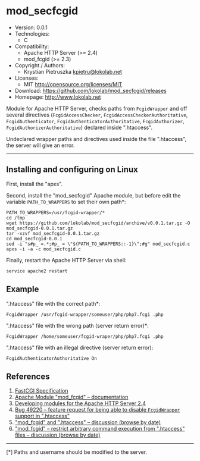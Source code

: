 mod_secfcgid
============

- Version: 0.0.1
- Technologies:
  - C
- Compatibility:
  - Apache HTTP Server (>= 2.4)
  - mod_fcgid (>= 2.3)
- Copyright / Authors:
  - Krystian Pietruszka <kpietru@lokolab.net>
- Licenses:
  - MIT <http://opensource.org/licenses/MIT>
- Download: <https://github.com/lokolab/mod_secfcgid/releases>
- Homepage: <http://www.lokolab.net>

Module for Apache HTTP Server,
checks paths from `FcgidWrapper` and off several
directives (`FcgidAccessChecker`, `FcgidAccessCheckerAuthoritative`,
`FcgidAuthenticator`, `FcgidAuthenticatorAuthoritative`,
`FcgidAuthorizer`, `FcgidAuthorizerAuthoritative`)
declared inside ".htaccess".

Undeclared wrapper paths and directives used inside
the file ".htaccess", the server will give an error.
____________________________________________________

Installing and configuring on Linux
-----------------------------------

First, install the "apxs".

Second, install the "mod_secfcgid" Apache module,
but before edit the variable `PATH_TO_WRAPPERS`
to set their own path*:

    PATH_TO_WRAPPERS=/usr/fcgid-wrapper/*
    cd /tmp
    wget https://github.com/lokolab/mod_secfcgid/archive/v0.0.1.tar.gz -O mod_secfcgid-0.0.1.tar.gz
    tar -xzvf mod_secfcgid-0.0.1.tar.gz
    cd mod_secfcgid-0.0.1
    sed -i "s#p_ =.*;#p_ = \"${PATH_TO_WRAPPERS::-1}\";#g" mod_secfcgid.c
    apxs -i -a -c mod_secfcgid.c

Finally, restart the Apache HTTP Server via shell:

    service apache2 restart

Example
-------

".htaccess" file with the correct path*:

    FcgidWrapper /usr/fcgid-wrapper/someuser/php/php7.fcgi .php


".htaccess" file with the wrong path (server return error)*:

    FcgidWrapper /home/someuser/fcgid-wraper/php/php7.fcgi .php


".htaccess" file with an illegal directive (server return error):

    FcgidAuthenticatorAuthoritative On

References
----------

1. [FastCGI Specification][1]
2. [Apache Module "mod_fcgid" – documentation][2]
3. [Developing modules for the Apache HTTP Server 2.4][3]
4. [Bug 49220 – feature request for being able to disable `FcgidWrapper` support in ".htaccess"][4]
5. ["mod_fcgid" and ".htaccess" – discussion (browse by date)][5]
6. ["mod_fcgid" – restrict arbitrary command execution from ".htaccess" files – discussion (browse by date)][6]

[1]: http://web.archive.org/web/20160306081510/http://fastcgi.com/drupal/node/6?q=node/22
[2]: http://httpd.apache.org/mod_fcgid/mod/mod_fcgid.html
[3]: http://httpd.apache.org/docs/2.4/developer/modguide.html
[4]: http://bz.apache.org/bugzilla/show_bug.cgi?id=49220
[5]: http://mail-archives.apache.org/mod_mbox/httpd-users/201005.mbox/%3C2165C78BA8AF404CAFA91AC453E345D6@SERVERADMIN%3E
[6]: http://mail-archives.apache.org/mod_mbox/httpd-dev/201309.mbox/%3C7D9F127E-5D38-4190-80A7-58BFDC55E051@uvm.edu%3E

________________________________________________________
[*] Paths and username should be modified to the server.

